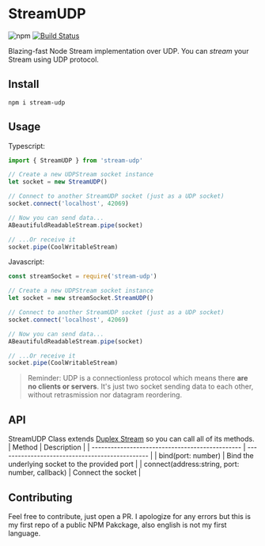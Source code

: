 # StreamUDP

![npm](https://img.shields.io/npm/v/stream-udp)
[![Build Status](https://travis-ci.org/ferrohd/StreamUDP.svg?branch=master)](https://travis-ci.org/ferrohd/StreamUDP)

Blazing-fast Node Stream implementation over UDP. You can *stream* your Stream using UDP protocol.
## Install
`npm i stream-udp`
## Usage
Typescript:
```typescript
import { StreamUDP } from 'stream-udp'

// Create a new UDPStream socket instance
let socket = new StreamUDP()

// Connect to another StreamUDP socket (just as a UDP socket)
socket.connect('localhost', 42069)

// Now you can send data...
ABeautifuldReadableStream.pipe(socket)

// ...Or receive it
socket.pipe(CoolWritableStream)
```
Javascript:
```javascript
const streamSocket = require('stream-udp')

// Create a new UDPStream socket instance
let socket = new streamSocket.StreamUDP()

// Connect to another StreamUDP socket (just as a UDP socket)
socket.connect('localhost', 42069)

// Now you can send data...
ABeautifuldReadableStream.pipe(socket)

// ...Or receive it
socket.pipe(CoolWritableStream)
```
> Reminder: UDP is a connectionless protocol which means there **are no clients or servers**. It's just two socket sending data to each other, without retrasmission nor datagram reordering.

## API
StreamUDP Class extends [Duplex Stream](https://nodejs.org/api/stream.html "Node Documentation") so you can call all of its methods.
| Method                                          | Description                                     |
| ----------------------------------------------- | ----------------------------------------------- |
| bind(port: number)                              | Bind the underlying socket to the provided port |
| connect(address:string, port: number, callback) | Connect the socket                              |


## Contributing
Feel free to contribute, just open a PR. I apologize for any errors but this is my first repo of a public NPM Pakckage, also english is not my first language.